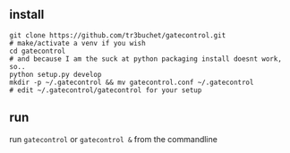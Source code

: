 ## install
```
git clone https://github.com/tr3buchet/gatecontrol.git
# make/activate a venv if you wish
cd gatecontrol
# and because I am the suck at python packaging install doesnt work, so..
python setup.py develop
mkdir -p ~/.gatecontrol && mv gatecontrol.conf ~/.gatecontrol
# edit ~/.gatecontrol/gatecontrol for your setup
```

## run
run `gatecontrol` or `gatecontrol &` from the commandline
